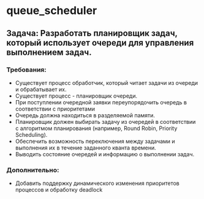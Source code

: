 # queue_scheduler

## Задача: Разработать планировщик задач, который использует очереди для управления выполнением задач.

### Требования:
- Существует процесс обработчик, который читает задачи из очереди и обрабатывает их. 
- Существует процесс - планировщик очереди. 
- При поступлении очередной заявки переупорядочить очередь в соответствии с приоритетами
- Очередь должна находиться в разделяемой памяти.
- Планировщик должен выбирать задачу из очередей в соответствии с алгоритмом планирования (например, Round Robin, Priority Scheduling).
- Обеспечить возможность переключения между задачами и выполнения их в течение заданного кванта времени.
- Выводить состояние очередей и информацию о выполнении задач.

### Дополнительно:
- Добавить поддержку динамического изменения приоритетов процессов и обработку deadlock
